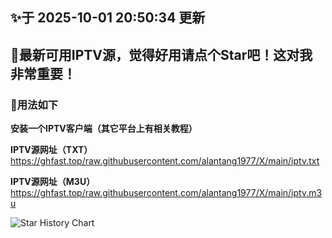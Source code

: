 ## ✨于 2025-10-01 20:50:34 更新
## 🎉最新可用IPTV源，觉得好用请点个Star吧！这对我非常重要！
### 🎈用法如下
**安装一个IPTV客户端（其它平台上有相关教程）**

**IPTV源网址（TXT）** https://ghfast.top/raw.githubusercontent.com/alantang1977/X/main/iptv.txt

**IPTV源网址（M3U）** https://ghfast.top/raw.githubusercontent.com/alantang1977/X/main/iptv.m3u

![Star History Chart](https://api.star-history.com/svg?repos=alantang1977/X)
